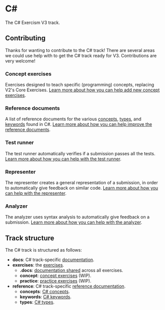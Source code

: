 # C&#35;

The C# Exercism V3 track.

## Contributing

Thanks for wanting to contribute to the C# track! There are several areas we could use help with to get the C# track ready for V3. Contributions are very welcome!

### Concept exercises

Exercises designed to teach specific (programming) concepts, replacing V2's Core Exercises. [Learn more about how you can help add new concept exercises][exercises-concept].

### Reference documents

A list of reference documents for the various [concepts][reference-concepts], [types][reference-types], and [keywords][reference-keywords] found in C#. [Learn more about how you can help improve the reference documents][reference].

### Test runner

The test runner automatically verifies if a submission passes all the tests. [Learn more about how you can help with the test runner][docs-test-runner].

### Representer

The representer creates a general representation of a submission, in order to automatically give feedback on similar code. [Learn more about how you can help with the representer][docs-representer].

### Analyzer

The analyzer uses syntax analysis to automatically give feedback on a submission. [Learn more about how you can help with the analyzer][docs-analyzer].

## Track structure

The C# track is structured as follows:

- **docs**: C# track-specific [documentation][docs].
- **exercises**: the [exercises][exercises].
  - **.docs**: [documentation shared][exercises-docs] across all exercises.
  - **concept**: [concept exercises][exercises-concept] (WIP).
  - **practice**: [practice exercises][exercises-practice] (WIP).
- **reference**: C# track-specific [reference documentation][reference].
  - **concepts**: [C# concepts][reference-concepts].
  - **keywords**: [C# keywords][reference-keywords].
  - **types**: [C# types][reference-types].

[docs]: ./docs/README.md
[docs-analyzer]: ./docs/analyzer.md
[docs-representer]: ./docs/representer.md
[docs-test-runner]: ./docs/test-runner.md
[exercises]: ./exercises/README.md
[exercises-docs]: ./exercises/.docs/README.md
[exercises-concept]: ./exercises/concept/README.md
[exercises-practice]: ./exercises/practice/README.md
[reference]: ./reference/README.md
[reference-concepts]: ./reference/concepts/README.md
[reference-keywords]: ./reference/keywords/README.md
[reference-types]: ./reference/types/README.md
